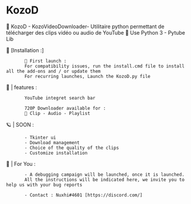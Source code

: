 # KozoD
🦞 KozoD - KozoVideoDownloader- Utilitaire python permettant de télécharger des clips vidéo ou audio de YouTube 
🐛 Use Python 3 - Pytube Lib 



🔑 [Installation :]

           🎉 First launch :
           For compatibility issues, run the install.cmd file to install all the add-ons and / or update them
           For recurring launches, Launch the KozoD.py file



🍇 | features : 

           YouTube integret search bar
           
           720P Downloader available for : 
           🥞 Clip - Audio - Playlist

🪐 | SOON : 

           - Tkinter ui
           - Download management
           - Choice of the quality of the clips
           - Customize installation


📣 | For You :

           - A debugging campaign will be launched, once it is launched.
           All the instructions will be indicated here, we invite you to help us with your bug reports
           
           - Contact : Nuxhi#4601 [https://discord.com/]

